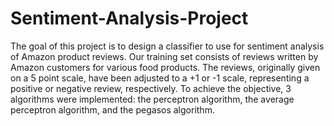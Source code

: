 # Sentiment-Analysis-Project

The goal of this project is to design a classifier to use for sentiment analysis of Amazon product reviews. Our training set consists of reviews written by Amazon customers for various food products. The reviews, originally given on a 5 point scale, have been adjusted to a +1 or -1 scale, representing a positive or negative review, respectively. To achieve the objective, 3 algorithms were implemented: the perceptron algorithm, the average perceptron algorithm, and the pegasos algorithm.


